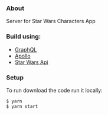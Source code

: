 ### About

Server for Star Wars Characters App

### Build using:

- [GraphQL](https://graphql.org)
- [Apollo](https://www.apollographql.com)
- [Star Wars Api](https://swapi.dev)

### Setup

To run download the code run it locally:

```
$ yarn
$ yarn start
```

